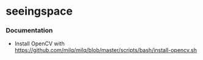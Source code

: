 # seeingspace

### Documentation

- Install OpenCV with https://github.com/milq/milq/blob/master/scripts/bash/install-opencv.sh

